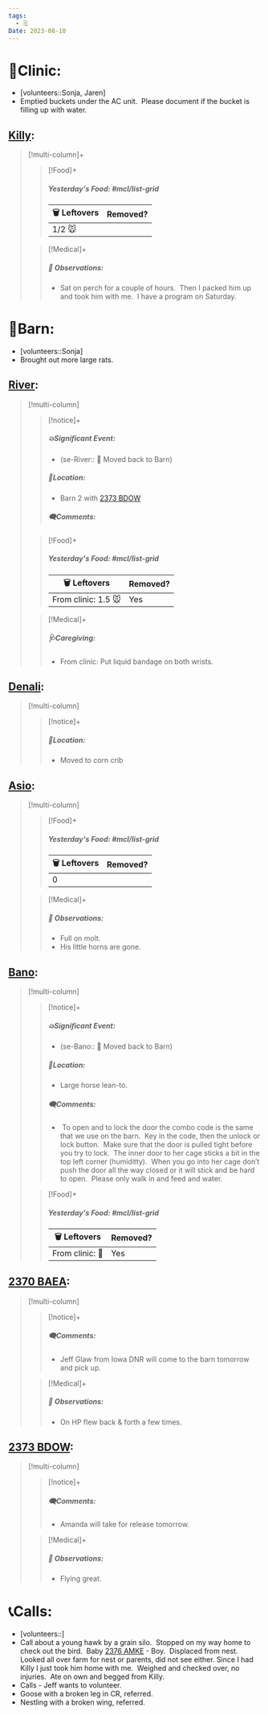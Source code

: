 ```yaml
---
tags:
  - 🗒️
Date: 2023-08-10
---
```


# 🏥Clinic:
- [volunteers::Sonja, Jaren]
- Emptied buckets under the AC unit.  Please document if the bucket is filling up with water. 

## [Killy](../RARE%20Birds/Ed%20Birds/Killy.md):
> [!multi-column]+
>> [!Food]+
>> ##### Yesterday's Food: #mcl/list-grid
>> |🗑️ Leftovers| Removed?
>> |---|---|
>>|1/2 🐭|
>
>> [!Medical]+
>> ##### 🔭 Observations:
>> - Sat on perch for a couple of hours.  Then I packed him up and took him with me.  I have a program on Saturday.

# 🏡Barn:
- [volunteers::Sonja]
- Brought out more large rats.

## [River](../RARE%20Birds/Ed%20Birds/River.md):
> [!multi-column]
>
>> [!notice]+
>> ##### 💥Significant Event:
>> - (se-River:: 🏡 Moved back to Barn)
>>
>> ##### 📍Location:
>> - Barn 2 with [2373 BDOW](../RARE%20Birds/2373%20BDOW.md)
>>
>> ##### 🗨️Comments:
>
>> [!Food]+
>> ##### Yesterday's Food: #mcl/list-grid
>> |🗑️ Leftovers| Removed?
>> |---|---|
>>|From clinic: 1.5 🐭|Yes
>
>> [!Medical]+
>> ##### 🩺Caregiving:
>> - From clinic: Put liquid bandage on both wrists.
>>

## [Denali](../RARE%20Birds/Ed%20Birds/Denali.md):
> [!multi-column]
>
>> [!notice]+
>> ##### 📍Location:
>>- Moved to corn crib

## [Asio](../RARE%20Birds/Ed%20Birds/Asio.md):
> [!multi-column]
>
>> [!Food]+
>> ##### Yesterday's Food: #mcl/list-grid
>> |🗑️ Leftovers| Removed?
>> |---|---|
>>|0|
>
>> [!Medical]+
>> ##### 🔭 Observations:
>> - Full on molt.
>> 	- His little horns are gone.

## [Bano](../RARE%20Birds/Ed%20Birds/Bano.md):
> [!multi-column]
>
>> [!notice]+
>> ##### 💥Significant Event:
>>- (se-Bano:: 🏡 Moved back to Barn)
>>
>> ##### 📍Location:
>>- Large horse lean-to.
>>
>> ##### 🗨️Comments:
>> -  To open and to lock the door the combo code is the same that we use on the barn.  Key in the code, then the unlock or lock button.  Make sure that the door is pulled tight before you try to lock.  The inner door to her cage sticks a bit in the top left corner (humiditty).  When you go into her cage don’t push the door all the way closed or it will stick and be hard to open.  Please only walk in and feed and water.  
>
>> [!Food]+
>> ##### Yesterday's Food: #mcl/list-grid
>> |🗑️ Leftovers| Removed?
>> |---|---|
>>|From clinic: 🐀|Yes

## [2370 BAEA](../RARE%20Birds/2370%20BAEA.md):
> [!multi-column]
>
>> [!notice]+
>> ##### 🗨️Comments:
>> - Jeff Glaw from Iowa DNR will come to the barn tomorrow and pick up.
>
>> [!Medical]+
>> ##### 🔭 Observations:
>> - On HP flew back & forth a few times.

## [2373 BDOW](../RARE%20Birds/2373%20BDOW.md):
> [!multi-column]
>
>> [!notice]+
>> ##### 🗨️Comments:
>> - Amanda will take for release tomorrow.
>
>> [!Medical]+
>> ##### 🔭 Observations:
>> - Flying great.

# 📞Calls:
- [volunteers::]
- Call about a young hawk by a grain silo.  Stopped on my way home to check out the bird.  Baby [2376 AMKE](../RARE%20Birds/2376%20AMKE.md) - Boy.  Displaced from nest.  Looked all over farm for nest or parents, did not see either. Since I had Killy I just took him home with me.  Weighed and checked over, no injuries.  Ate on own and begged from Killy.
- Calls - Jeff wants to volunteer.    
- Goose with a broken leg in CR, referred.  
- Nestling with a broken wing, referred.  
